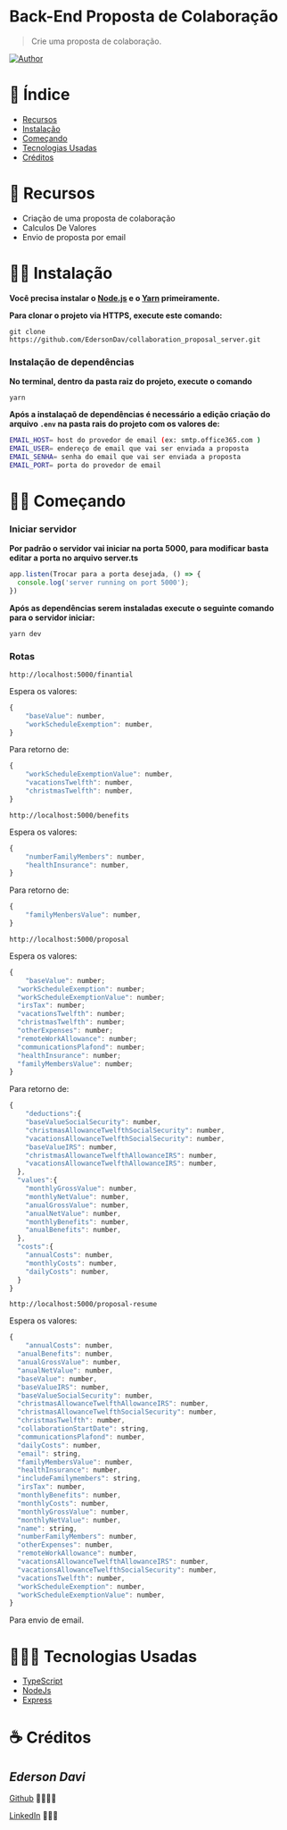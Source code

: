 # Back-End Proposta de Colaboração

>Crie uma proposta de colaboração.

[![Author](https://img.shields.io/badge/author-EdersonDav-000000?style=flat-square)](https://github.com/EdersonDav)

# 📌 Índice

- [Recursos](#-recursos)
- [Instalação](#-instalação)
- [Começando](#-começando)
- [Tecnologias Usadas](#-tecnologias-usadas)
- [Créditos](#-créditos)

# 🚀 Recursos

- Criação de uma proposta de colaboração
- Calculos De Valores
- Envio de proposta por email


# 👷🏿 Instalação

**Você precisa instalar o [Node.js](https://nodejs.org/en/download/) e o [Yarn](https://yarnpkg.com/) primeiramente.**

**Para clonar o projeto via HTTPS, execute este comando:**

`git clone https://github.com/EdersonDav/collaboration_proposal_server.git`

### Instalação de dependências

**No terminal, dentro da pasta raiz do projeto, execute o comando**

`yarn`

**Após a instalaçaõ de dependências é necessário a edição criação do arquivo `.env` na pasta rais do projeto com os valores de:**

~~~bash
EMAIL_HOST= host do provedor de email (ex: smtp.office365.com )
EMAIL_USER= endereço de email que vai ser enviada a proposta 
EMAIL_SENHA= senha do email que vai ser enviada a proposta 
EMAIL_PORT= porta do provedor de email 
~~~

# 🏃🏿 Começando

### Iniciar servidor

**Por padrão o servidor vai iniciar na porta 5000, para modificar basta editar a porta no arquivo server.ts**

~~~javascript
app.listen(Trocar para a porta desejada, () => {
  console.log('server running on port 5000');
})
~~~

**Após as dependências serem instaladas execute o seguinte comando para o servidor iniciar:**

`yarn dev`

### Rotas

`http://localhost:5000/finantial`

Espera os valores:

~~~javascript
{
	"baseValue": number,
	"workScheduleExemption": number,
}
~~~

Para retorno de: 

~~~javascript
{
	"workScheduleExemptionValue": number,
	"vacationsTwelfth": number,
	"christmasTwelfth": number,
}
~~~

`http://localhost:5000/benefits`

Espera os valores:

~~~javascript
{
	"numberFamilyMembers": number,
	"healthInsurance": number,
}
~~~

Para retorno de: 

~~~javascript
{
	"familyMenbersValue": number,
}
~~~

`http://localhost:5000/proposal`

Espera os valores:

~~~javascript
{
	"baseValue": number;
  "workScheduleExemption": number;
  "workScheduleExemptionValue": number;
  "irsTax": number;
  "vacationsTwelfth": number;
  "christmasTwelfth": number;
  "otherExpenses": number;
  "remoteWorkAllowance": number;
  "communicationsPlafond": number;
  "healthInsurance": number;
  "familyMembersValue": number;
}
~~~

Para retorno de: 

~~~javascript
{
	"deductions":{
    "baseValueSocialSecurity": number,
    "christmasAllowanceTwelfthSocialSecurity": number,
    "vacationsAllowanceTwelfthSocialSecurity": number,
    "baseValueIRS": number,
    "christmasAllowanceTwelfthAllowanceIRS": number,
    "vacationsAllowanceTwelfthAllowanceIRS": number,
  },
  "values":{
    "monthlyGrossValue": number,
    "monthlyNetValue": number,
    "anualGrossValue": number,
    "anualNetValue": number,
    "monthlyBenefits": number,
    "anualBenefits": number,
  },
  "costs":{
    "annualCosts": number,
    "monthlyCosts": number,
    "dailyCosts": number,
  }
}
~~~

`http://localhost:5000/proposal-resume`

Espera os valores:

~~~javascript
{
	"annualCosts": number,
  "anualBenefits": number,
  "anualGrossValue": number,
  "anualNetValue": number,
  "baseValue": number,
  "baseValueIRS": number,
  "baseValueSocialSecurity": number,
  "christmasAllowanceTwelfthAllowanceIRS": number,
  "christmasAllowanceTwelfthSocialSecurity": number,
  "christmasTwelfth": number,
  "collaborationStartDate": string,
  "communicationsPlafond": number,
  "dailyCosts": number,
  "email": string,
  "familyMembersValue": number,
  "healthInsurance": number,
  "includeFamilymembers": string,
  "irsTax": number,
  "monthlyBenefits": number,
  "monthlyCosts": number,
  "monthlyGrossValue": number,
  "monthlyNetValue": number,
  "name": string,
  "numberFamilyMembers": number,
  "otherExpenses": number,
  "remoteWorkAllowance": number,
  "vacationsAllowanceTwelfthAllowanceIRS": number,
  "vacationsAllowanceTwelfthSocialSecurity": number,
  "vacationsTwelfth": number,
  "workScheduleExemption": number,
  "workScheduleExemptionValue": number,
}
~~~

Para envio de email.

# 👨🏿‍💻 Tecnologias Usadas

* [TypeScript](https://www.typescriptlang.org/)
* [NodeJs](https://nodejs.org/en/)
* [Express](https://expressjs.com/)

# ☕ Créditos

## <i>Ederson Davi</i>

[Github](https://github.com/EdersonDav) 👨🏿‍🎓🚀

[LinkedIn](https://www.linkedin.com/in/silvaedersonqueiroz) 👨🏿‍👔
